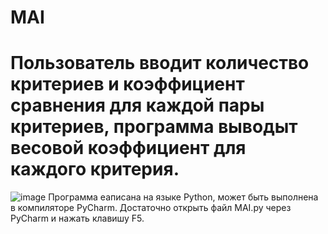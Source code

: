 # MAI
# Пользователь вводит количество критериев и коэффициент сравнения для каждой пары критериев, программа выводыт весовой коэффициент для каждого критерия.
![image](https://user-images.githubusercontent.com/89990312/142013497-bc0bda03-c144-4092-ac50-8e3a0db099ab.png)
Программа еаписана на языке Python, может быть выполнена в компиляторе PyCharm. Достаточно открыть файл MAI.py через PyCharm и нажать клавишу F5.
